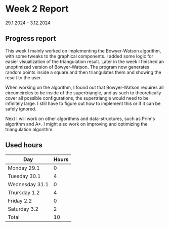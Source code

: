 # Week 2 Report

29.1.2024 - 3.12.2024

## Progress report

This week I mainly worked on implementing the Bowyer-Watson algorithm, with some tweaks to the graphical components. 
I added some logic for easier visualization of the triangulation result. 
Later in the week I finished an unoptimized version of Bowyer-Watson. The program now generates random points inside a square
and then triangulates them and showing the result to the user.

When working on the algorithm, I found out that Bowyer-Watson requires all circumcircles to be inside of the supertriangle,
and as such to theoretically cover all possible configurations, the supertriangle would need to be infinitely large.
I still have to figure out how to implement this or if it can be safely ignored.

Next I will work on other algorithms and data-structures, such as Prim's algorithm and A*. I might also work on
improving and optimizing the triangulation algorithm.

## Used hours

| Day | Hours |
|-----|-------|
| Monday 29.1   | 0 |
| Tuesday 30.1   | 4 |
| Wednesday 31.1 | 0 |
| Thursday 1.2 | 4 |
| Friday 2.2 | 0 |
| Saturday 3.2 | 2 |
| Total | 10 |

